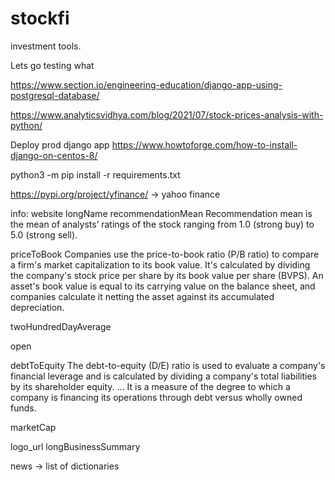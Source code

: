 # stockfi
investment tools.

Lets go
testing
what

https://www.section.io/engineering-education/django-app-using-postgresql-database/


https://www.analyticsvidhya.com/blog/2021/07/stock-prices-analysis-with-python/

Deploy prod django app
https://www.howtoforge.com/how-to-install-django-on-centos-8/

python3 -m pip install -r requirements.txt

https://pypi.org/project/yfinance/  -> yahoo finance

info:
website
longName
recommendationMean
Recommendation mean is the mean of analysts’ ratings of the stock ranging from 1.0 (strong buy) to 5.0 (strong sell).

priceToBook
Companies use the price-to-book ratio (P/B ratio) to compare a firm's market capitalization to its book value. It's calculated by dividing the company's stock price per share by its book value per share (BVPS). An asset's book value is equal to its carrying value on the balance sheet, and companies calculate it netting the asset against its accumulated depreciation.



twoHundredDayAverage

open

debtToEquity
The debt-to-equity (D/E) ratio is used to evaluate a company's financial leverage and is calculated by dividing a company's total liabilities by its shareholder equity. ... It is a measure of the degree to which a company is financing its operations through debt versus wholly owned funds.

marketCap

logo_url
longBusinessSummary

news -> list of dictionaries